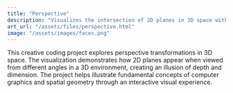 ```yaml
---
title: "Perspective"
description: "Visualizes the intersection of 2D planes in 3D space with a perspective transformation."
art_url: "/assets/files/perspective.html"
image: "/assets/images/faces.png"
---
```


This creative coding project explores perspective transformations in 3D space. The visualization demonstrates how 2D planes appear when viewed from different angles in a 3D environment, creating an illusion of depth and dimension. The project helps illustrate fundamental concepts of computer graphics and spatial geometry through an interactive visual experience. 